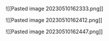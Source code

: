 ![[Pasted image 20230510162333.png]]

![[Pasted image 20230510162412.png]]

![[Pasted image 20230510162447.png]]

